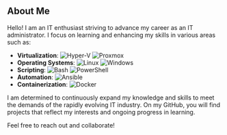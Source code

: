 ## About Me

Hello! I am an IT enthusiast striving to advance my career as an IT administrator. I focus on learning and enhancing my skills in various areas such as:

- **Virtualization**: 
  ![Hyper-V](https://img.icons8.com/color/24/000000/microsoft.png) 
  ![Proxmox](https://img.icons8.com/color/24/proxmox.png)
- **Operating Systems**: 
  ![Linux](https://img.icons8.com/color/24/000000/linux.png) 
  ![Windows](https://img.icons8.com/color/24/000000/windows-10.png) 
- **Scripting**: 
  ![Bash](https://img.icons8.com/plasticine/24/000000/bash.png) 
  ![PowerShell](https://img.icons8.com/color/24/000000/powershell.png) 
- **Automation**: 
  ![Ansible](https://img.icons8.com/color/24/000000/ansible.png) 
- **Containerization**: 
  ![Docker](https://img.icons8.com/color/24/000000/docker.png) 

I am determined to continuously expand my knowledge and skills to meet the demands of the rapidly evolving IT industry. On my GitHub, you will find projects that reflect my interests and ongoing progress in learning.

Feel free to reach out and collaborate!
